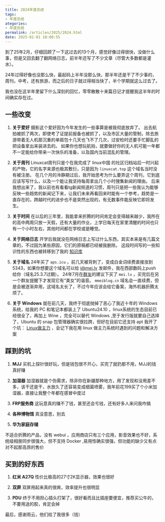 ```yaml
---
title: 2024年度总结
tags: 
- 年度总结
ategories: 
- 年度总结
permalink: /articles/2025/2024.html
date: 2025-02-01 10:00:55
---
```

到了25年2月，仔细回顾了一下这过去的13个月，感觉好像过得很快，没做什么事，但是又回去翻了翻网络日志，前半年还写了不少文章（尽管大多数都是灌水）。

24年过得好像也没那么快，最起码上半年没那么快，那半年还是干了不少事的，周刊，中考，还有旅游，而之后的日子就过得相当快了，半个学期就这么过去了。

我也没在这半年里留下什么深刻的回忆，零零散散十来篇日记才提醒我这半年的时间确实存在过。

## 一些改变

1. **关于爱好**
摄影这个爱好因为今年发生的一些事算是被我彻底放弃了。
出去航拍被抓了两次，即使考了证提前报备也被抓了，以及市区大量的管制，除去旅游带着无人机那沉重的单肩包十几天也飞不了几次，过安检时还要手忙脚乱的把设备拿出来装进去的。
如果你也想玩航拍，就要做好你的无人机可能一年都不一定能给你带来一次快乐的准备，以及国内当前混乱的管理。

2. **关于周刊**
Linuxcat周刊只是个在我完成了 linux中国 的社区归档站后一时兴起的产物，它的名字来源也极其敷衍，只是因为 `linuxcat.top` 这个域名当时没有被注册。
在几个月的冷静期过后，我开始思考为什么要弄这个周刊，它到底应该写写什么，以及一个能让我坚持每周拿出几个小时搜集新闻的理由。
后来我想出来了，我以前也有看看tg新闻频道的习惯，周刊只是把一些我认为能够反映一些趋势的新闻记下来，让我们未来再看回来时能有一个参考，趋势是一直存在的，跨越时代的进步也不是突然出现的，有无数事件能反映它即将发生。

3. **关于时间**
在以后的三年里，我能拿来折腾的时间肯定会变得越来越少，我所在的高中两周只放一天假，还有大量的作业，上学日每天在家里清醒的时间也只有一个小时左右，其他时间都在学校或是睡觉。

4. **关于网络日志**
开学后我就没在网络日志上写过什么东西，其实本来是有几篇文章的，不过因为某些原因，它们的原稿都已经被我删除。
这段时间写的一些知识性的东西也被转移到了我的 [知识库](https://kb.mei.lv/)

5. **关于域名**
24年买了 `aps.icu` ，前几天被背刺了，变成白金词续费直接涨到5343，如果你想要这个域名可以给 [i@mei.lv](mailto:i@mei.lv) 发邮件，我在西部数码上push给你（域名25.3.7过期）。
24年7月在[群友](https://duo.la/)的建议下买了 `mei.lv` ，买完后在另一个群友提醒下才发现它有“美女”的谐音。
`mmeiblog.cn` 域名会一直续费，但是会被逐渐弃用，这域名太长了，不过今年应该会给它备案，海外机器折腾太烦了。

6. **关于 Windows**
就在前几天，我终于彻底抛掉了恶心了我近十年的 Windows 系统，给我的 PC 和笔记本都装上了 Ubuntu24.10 ，linux系统的生态目前已经很全了，再加上 Wine ，完全可以替代 Windows ,至于发行版就要自己选择了，Ubuntu 的 snap 包管理器确实很拉跨，但好在目前它还支持 apt
我开了个坑： [Linux做主力](https://kb.mei.lv/03_Linux%E5%81%9A%E4%B8%BB%E5%8A%9B/01_%E5%AE%9E%E7%94%A8%E5%B7%A5%E5%85%B7.html) ，会记下我在用 linux 做主力系统时遇到的问题和解决方案

## 踩到的坑

1. **MJJ**
买机上探针很好玩，但是钱包很不开心，买完了就扔那不用，MJJ的钱真好赚

2. **加湿器**
加湿器就是个伪需求，除非你在新疆那种地方，用了发现和没用差不多，该干还是干，水放久了还容易变成细菌喷雾，我年前花199买了个小米加湿器，直接让我整个年都在感冒中度过

3. **FRP服务商**
这玩意真的赚不了钱，甚至还会亏钱，还有好多人来问我咋搞

4. **各种博物馆**
真没意思，别去

5. **华为家庭存储**

不适合折腾的产品，没有 webui ，应用商店只有三个应用，影音效果也不好，系统级相册同步很强大，但不支持 Docker ,易用性确实很强，但功能的缺少又有点对不起那高昂的售价

## 买到的好东西

1. **红米 A27Q**
性价比极高的27寸2K显示器，效果也很好

2. **双屏**
双屏用起来真的很爽，效率提升也很明显

3. **PDU**
终于不用担心插头打架了，很好看而且比插座要便宜，推荐买公牛的，不要用送的胶，肯定会掉

最后，感谢雨云，他们给了我很多（钱）
